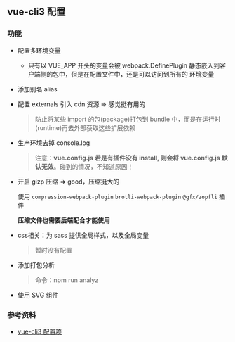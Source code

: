 ## vue-cli3 配置

### 功能

* 配置多环境变量
  
  * 只有以 VUE_APP 开头的变量会被 webpack.DefinePlugin 静态嵌入到客户端侧的包中，但是在配置文件中，还是可以访问到所有的 环境变量
  
* 添加别名 alias

* 配置 externals 引入 cdn 资源 => 感觉挺有用的

  > 防止将某些 import 的包(package)打包到 bundle 中，而是在运行时(runtime)再去外部获取这些扩展依赖
  
* 生产环境去掉 console.log 

  > 注意：**vue.config.js 若是有插件没有 install, 则会将 vue.config.js 默认无效**。碰到的情况，不知道原因！

* 开启 gizp 压缩 => good，压缩挺大的

  使用 `compression-webpack-plugin` `brotli-webpack-plugin` `@gfx/zopfli` 插件

  **压缩文件也需要后端配合才能使用**

* css相关：为 sass 提供全局样式，以及全局变量

  > 暂时没有配置

* 添加打包分析

  > 命令：npm run analyz

* 使用 SVG 组件

### 参考资料

* [vue-cli3 配置项](https://github.com/staven630/vue-cli4-config/tree/vue-cli3)